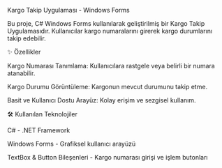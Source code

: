 Kargo Takip Uygulaması - Windows Forms

Bu proje, C# Windows Forms kullanılarak geliştirilmiş bir Kargo Takip Uygulamasıdır. Kullanıcılar kargo numaralarını girerek kargo durumlarını takip edebilir.

✨ Özellikler

Kargo Numarası Tanımlama: Kullanıcılara rastgele veya belirli bir numara atanabilir.

Kargo Durumu Görüntüleme: Kargonun mevcut durumunu takip etme.

Basit ve Kullanıcı Dostu Arayüz: Kolay erişim ve sezgisel kullanım.

🛠 Kullanılan Teknolojiler

C# - .NET Framework

Windows Forms - Grafiksel kullanıcı arayüzü

TextBox & Button Bileşenleri - Kargo numarası girişi ve işlem butonları
